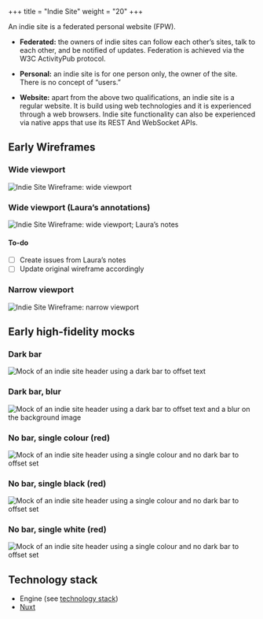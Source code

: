 +++
title = "Indie Site"
weight = "20"
+++

An indie site is a federated personal website (FPW).

  * __Federated:__ the owners of indie sites can follow each other’s sites, talk to each other, and be notified of updates. Federation is achieved via the W3C ActivityPub protocol.

  * __Personal:__ an indie site is for one person only, the owner of the site. There is no concept of “users.”

  * __Website:__ apart from the above two qualifications, an indie site is a regular website. It is build using web technologies and it is experienced through a web browsers. Indie site functionality can also be experienced via native apps that use its REST And WebSocket APIs.


## Early Wireframes

### Wide viewport

![Indie Site Wireframe: wide viewport](/images/wireframes/indie-site/base-annotated.png)

### Wide viewport (Laura’s annotations)

![Indie Site Wireframe: wide viewport; Laura’s notes](/images/wireframes/indie-site/base-annotated-lauras-notes.png)

#### To-do

* [ ] Create issues from Laura’s notes
* [ ] Update original wireframe accordingly

### Narrow viewport

![Indie Site Wireframe: narrow viewport](/images/wireframes/indie-site/base-narrow-viewport.png)

## Early high-fidelity mocks

### Dark bar

![Mock of an indie site header using a dark bar to offset text](/images/mock-ups/indie-site/header-mock-dark-overlay-brick-person.png)

### Dark bar, blur

![Mock of an indie site header using a dark bar to offset text and a blur on the background image](/images/mock-ups/indie-site/header-mock-dark-overlay-aral.png)

### No bar, single colour (red)

![Mock of an indie site header using a single colour and no dark bar to offset set](/images/mock-ups/indie-site/header-mock-red-background-no-dark-bar.png)

### No bar, single black (red)

![Mock of an indie site header using a single colour and no dark bar to offset set](/images/mock-ups/indie-site/header-mock-black-background-no-dark-bar.png)

### No bar, single white (red)

![Mock of an indie site header using a single colour and no dark bar to offset set](/images/mock-ups/indie-site/header-mock-white-background-no-dark-bar.png)

## Technology stack

  * Engine (see [technology stack](../engine/technology-stack))
  * [Nuxt](https://nuxtjs.org)
